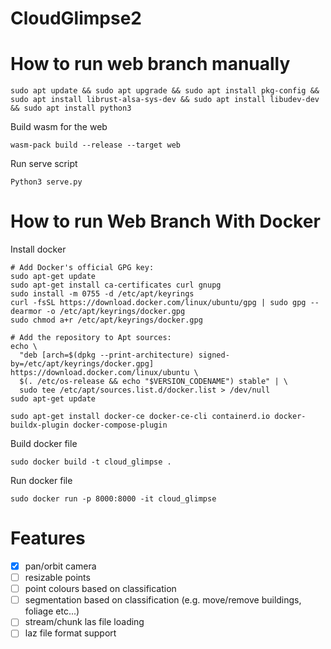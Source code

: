 # CloudGlimpse2

# How to run web branch manually
```console
sudo apt update && sudo apt upgrade && sudo apt install pkg-config && sudo apt install librust-alsa-sys-dev && sudo apt install libudev-dev && sudo apt install python3
```

Build wasm for the web
```console
wasm-pack build --release --target web
```

Run serve script
```console
Python3 serve.py
```

# How to run Web Branch With Docker
Install docker
```console
# Add Docker's official GPG key:
sudo apt-get update
sudo apt-get install ca-certificates curl gnupg
sudo install -m 0755 -d /etc/apt/keyrings
curl -fsSL https://download.docker.com/linux/ubuntu/gpg | sudo gpg --dearmor -o /etc/apt/keyrings/docker.gpg
sudo chmod a+r /etc/apt/keyrings/docker.gpg

# Add the repository to Apt sources:
echo \
  "deb [arch=$(dpkg --print-architecture) signed-by=/etc/apt/keyrings/docker.gpg] https://download.docker.com/linux/ubuntu \
  $(. /etc/os-release && echo "$VERSION_CODENAME") stable" | \
  sudo tee /etc/apt/sources.list.d/docker.list > /dev/null
sudo apt-get update
```

```console
sudo apt-get install docker-ce docker-ce-cli containerd.io docker-buildx-plugin docker-compose-plugin
```

Build docker file
```console
sudo docker build -t cloud_glimpse .
```

Run docker file
```console
sudo docker run -p 8000:8000 -it cloud_glimpse
```

# Features
- [x] pan/orbit camera
- [ ] resizable points
- [ ] point colours based on classification
- [ ] segmentation based on classification (e.g. move/remove buildings, foliage etc...)
- [ ] stream/chunk las file loading
- [ ] laz file format support

